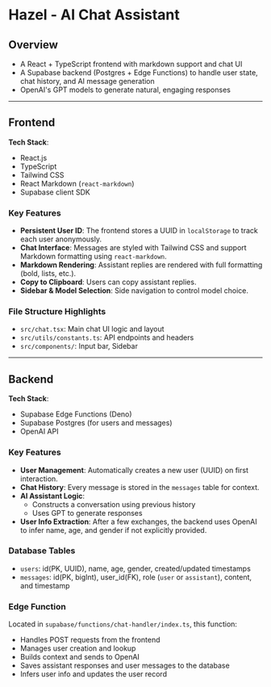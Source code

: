 # Hazel - AI Chat Assistant

## Overview

- A React + TypeScript frontend with markdown support and chat UI
- A Supabase backend (Postgres + Edge Functions) to handle user state, chat history, and AI message generation
- OpenAI's GPT models to generate natural, engaging responses

---

## Frontend

**Tech Stack**:

- React.js
- TypeScript
- Tailwind CSS
- React Markdown (`react-markdown`)
- Supabase client SDK

### Key Features

- **Persistent User ID**: The frontend stores a UUID in `localStorage` to track each user anonymously.
- **Chat Interface**: Messages are styled with Tailwind CSS and support Markdown formatting using `react-markdown`.
- **Markdown Rendering**: Assistant replies are rendered with full formatting (bold, lists, etc.).
- **Copy to Clipboard**: Users can copy assistant replies.
- **Sidebar & Model Selection**: Side navigation to control model choice.

### File Structure Highlights

- `src/chat.tsx`: Main chat UI logic and layout
- `src/utils/constants.ts`: API endpoints and headers
- `src/components/`: Input bar, Sidebar

---

## Backend

**Tech Stack**:

- Supabase Edge Functions (Deno)
- Supabase Postgres (for users and messages)
- OpenAI API

### Key Features

- **User Management**: Automatically creates a new user (UUID) on first interaction.
- **Chat History**: Every message is stored in the `messages` table for context.
- **AI Assistant Logic**:
  - Constructs a conversation using previous history
  - Uses GPT to generate responses
- **User Info Extraction**: After a few exchanges, the backend uses OpenAI to infer name, age, and gender if not explicitly provided.

### Database Tables

- `users`: id(PK, UUID), name, age, gender, created/updated timestamps
- `messages`: id(PK, bigInt), user_id(FK), role (`user` or `assistant`), content, and timestamp

### Edge Function

Located in `supabase/functions/chat-handler/index.ts`, this function:

- Handles POST requests from the frontend
- Manages user creation and lookup
- Builds context and sends to OpenAI
- Saves assistant responses and user messages to the database
- Infers user info and updates the user record
